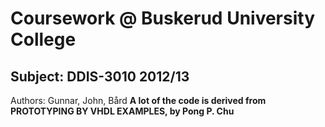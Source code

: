 Coursework @ Buskerud University College
========================================
Subject: DDIS-3010 2012/13 
----------------------------------------
Authors: Gunnar, John, Bård
**A lot of the code is derived from PROTOTYPING BY VHDL EXAMPLES, by Pong P. Chu**
